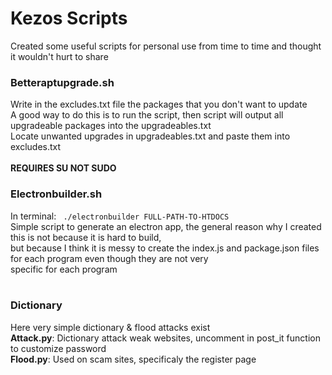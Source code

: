 # Kezos Scripts

Created some useful scripts for personal use from time to time and thought it wouldn't hurt to share <br>

### Betteraptupgrade.sh

Write in the excludes.txt file the packages that you don't want to update <br>
A good way to do this is to run the script, then script will output all upgradeable packages into the upgradeables.txt <br>
Locate unwanted upgrades in upgradeables.txt and paste them into excludes.txt <br><br>
**REQUIRES SU NOT SUDO**

### Electronbuilder.sh

In terminal: <code> ./electronbuilder FULL-PATH-TO-HTDOCS </code> <br>
Simple script to generate an electron app, the general reason why I created this is not because it is hard to build, <br>
but because I think it is messy to create the index.js and package.json files for each program even though they are not very <br>
specific for each program <br><br>

### Dictionary
Here very simple dictionary & flood attacks exist<br>
**Attack.py**:
Dictionary attack weak websites, uncomment in post_it function to customize password<br>
**Flood.py**:
Used on scam sites, specificaly the register page
